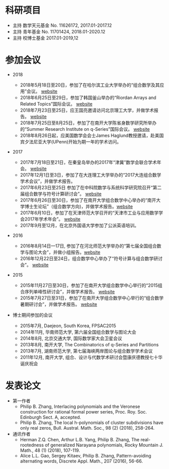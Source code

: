 


# 科研项目
+ 主持 数学天元基金 No. 11626172, 2017.01-2017.12
+ 主持 青年基金 No. 11701424, 2018.01-2020.12
+ 主持 校博士基金 2017.01-2019,12

# 参加会议

+ 2018
  + 2018年5月18日至20日，参加了在哈尔滨工业大学举办的“组合数学及其应用”会议。 [website](http://im.hit.edu.cn/2018/0511/c8390a207777/page.htm)
  + 2018年6月25日至29日，参加了韩国釜山举办的“Riordan Arrays and Related Topics”国际会议。 [website](https://sites.google.com/view/5rart/home)
  + 2018年7月23日至25日，应王国亮邀请访问北京理工大学，并做学术报告。 [website](http://math.bit.edu.cn/szdw/azcpl/fjs/wgl/index.htm)
  + 2018年7月25日至8月25日，参加了在南开大学陈省身数学研究所举办的“Summer Research Institute on q-Series”国际会议。 [website](http://q2018.combinatorics.net/)
  +	2018年8月26日起，应美国数学会会士James Haglund教授邀请，赴美国宾夕法尼亚大学(UPenn)开始为期一年的学术访问。
+ 2017

  + 2017年7月18日至21日，在秦皇岛举办的2017年“津冀”数学会联合学术年会。 [website](http://tms.nankai.edu.cn/2017/0914/c6855a75684/page.htm)
  +	2017年12月1日至3日，参加了在大连理工大学举办的“2017大连组合数学学术会议”，并做学术报告。
  + 2017年6月23日至25日 参加了在中科院数学与系统科学研究院召开“第二届组合数学与符号计算研讨会”。 [website](http://iss.amss.cas.cn/xw/zhxw/201709/t20170904_381692.html)
  + 2017年6月26日至30日，参加了在南开大学组合数学中心举办的“南开大学博士生论坛”（组合数学方向)，并做学术报告。[website](http://www.combinatorics.net.cn/activities/conference/2017DS.htm)
  + 2017年6月10日，参加了在天津师范大学召开的“天津市工业与应用数学学会2017年学术年会”。 [website](http://www.tjsiam.org/newsDetail.asp?id=117)
  +	2017年9月至12月，在北京外国语大学参加了公派英语培训。 
+ 2016
  + 2016年8月14日—17日, 参加了在河北师范大学举办的“第七届全国组合数学与图论大会”，并做小组报告。[website](http://www.cscgt.org/conference/2016CGC.html)
   + 2016年12月22日至24日，组合数学中心举办了“符号计算与组合数学研讨会”。 [website](http://www.combinatorics.net.cn/news/newsN.aspx?link=1622-fhzh)
+ 2015
  + 2015年11月27日至30日，参加了在南开大学组合数学中心举行的“2015组合序列单峰性研讨会”，并做学术报告。 [website](http://www.combinatorics.net.cn/news/newsN.aspx?link=15hou_zhxl)
  + 2015年7月27日至31日，参加了在南开大学组合数学中心举行的“组合数学暑期研讨会”，并做学术报告。 [website](http://www.combinatorics.net.cn/news/newsN.aspx?link=15CC)
+ 博士期间参加的会议
  + 2015年7月, Daejeon, South Korea, FPSAC2015
  + 2014年11月, 华南师范大学, 第六届全国组合数学与图论大会
  + 2014年8月, 北京交通大学, 国际数学家大会卫星会议
  + 2013年8月, 南开大学, The Combinatorics of q-Series and Partitions
  + 2013年7月, 湖南师范大学, 第七届海峡两岸图论与组合数学学术会议
  + 2011年12月, 南开大学, 组合、设计与代数学术研讨会暨康庆德教授七十华诞庆祝会


# 发表论文
+ 第一作者
  + Philip B. Zhang, Interlacing polynomials and the Veronese construction for rational formal power series, Proc. Roy. Soc. Edinburgh Sect. A, accepted. 
  + Philip B. Zhang, The local h-polynomials of cluster subdivisions have only real zeros, Bull. Austral. Math. Soc., 98 (2) (2018), 258-264. 
+ 通讯作者
  + Herman Z.Q. Chen, Arthur L.B. Yang, Philip B. Zhang, The real-rootedness of generalized Narayana polynomials, Rocky Mountain J. Math., 48 (1) (2018), 107-119. 
  + Alice L.L. Gao, Sergey Kitaev, Philip B. Zhang, Pattern-avoiding alternating words, Discrete Appl. Math., 207 (2016), 56-66. 





